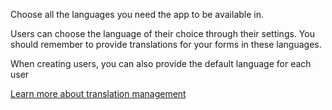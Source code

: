 Choose all the languages you need the app to be available in.

Users can choose the language of their choice through their settings. You should remember to provide translations for your forms in these languages.

When creating users, you can also provide the default language for each user

[Learn more about translation management](https://avni.readme.io/docs/translation-management)
